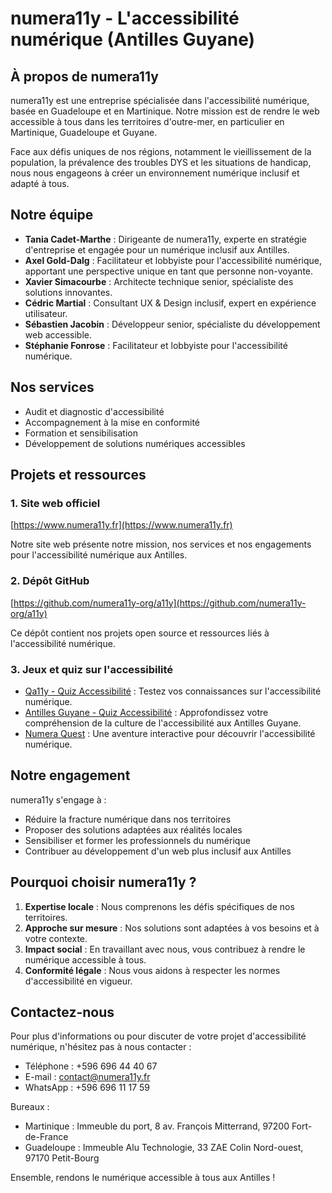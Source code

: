 # numera11y - L'accessibilité numérique (Antilles Guyane)

## À propos de numera11y

numera11y est une entreprise spécialisée dans l'accessibilité numérique, basée en Guadeloupe et en Martinique. Notre mission est de rendre le web accessible à tous dans les territoires d'outre-mer, en particulier en Martinique, Guadeloupe et Guyane.

Face aux défis uniques de nos régions, notamment le vieillissement de la population, la prévalence des troubles DYS et les situations de handicap, nous nous engageons à créer un environnement numérique inclusif et adapté à tous.

## Notre équipe

- **Tania Cadet-Marthe** : Dirigeante de numera11y, experte en stratégie d'entreprise et engagée pour un numérique inclusif aux Antilles.
- **Axel Gold-Dalg** : Facilitateur et lobbyiste pour l'accessibilité numérique, apportant une perspective unique en tant que personne non-voyante.
- **Xavier Simacourbe** : Architecte technique senior, spécialiste des solutions innovantes.
- **Cédric Martial** : Consultant UX & Design inclusif, expert en expérience utilisateur.
- **Sébastien Jacobin** : Développeur senior, spécialiste du développement web accessible.
- **Stéphanie Fonrose** : Facilitateur et lobbyiste pour l'accessibilité numérique.

## Nos services

- Audit et diagnostic d'accessibilité
- Accompagnement à la mise en conformité
- Formation et sensibilisation
- Développement de solutions numériques accessibles

## Projets et ressources

### 1. Site web officiel
[https://www.numera11y.fr](https://www.numera11y.fr)

Notre site web présente notre mission, nos services et nos engagements pour l'accessibilité numérique aux Antilles.

### 2. Dépôt GitHub
[https://github.com/numera11y-org/a11y](https://github.com/numera11y-org/a11y)

Ce dépôt contient nos projets open source et ressources liés à l'accessibilité numérique.

### 3. Jeux et quiz sur l'accessibilité

- [Qa11y - Quiz Accessibilité](https://www.numera11y.fr/jeux/qa11y/) : Testez vos connaissances sur l'accessibilité numérique.
- [Antilles Guyane - Quiz Accessibilité](https://www.numera11y.fr/jeux/quiz-accessibilite/index-culture.html) : Approfondissez votre compréhension de la culture de l'accessibilité aux Antilles Guyane.
- [Numera Quest](https://www.numera11y.fr/jeux/numera-quest/) : Une aventure interactive pour découvrir l'accessibilité numérique.

## Notre engagement

numera11y s'engage à :

- Réduire la fracture numérique dans nos territoires
- Proposer des solutions adaptées aux réalités locales
- Sensibiliser et former les professionnels du numérique
- Contribuer au développement d'un web plus inclusif aux Antilles

## Pourquoi choisir numera11y ?

1. **Expertise locale** : Nous comprenons les défis spécifiques de nos territoires.
2. **Approche sur mesure** : Nos solutions sont adaptées à vos besoins et à votre contexte.
3. **Impact social** : En travaillant avec nous, vous contribuez à rendre le numérique accessible à tous.
4. **Conformité légale** : Nous vous aidons à respecter les normes d'accessibilité en vigueur.

## Contactez-nous

Pour plus d'informations ou pour discuter de votre projet d'accessibilité numérique, n'hésitez pas à nous contacter :

- Téléphone : +596 696 44 40 67
- E-mail : contact@numera11y.fr
- WhatsApp : +596 696 11 17 59

Bureaux :
- Martinique : Immeuble du port, 8 av. François Mitterrand, 97200 Fort-de-France
- Guadeloupe : Immeuble Alu Technologie, 33 ZAE Colin Nord-ouest, 97170 Petit-Bourg

Ensemble, rendons le numérique accessible à tous aux Antilles !
